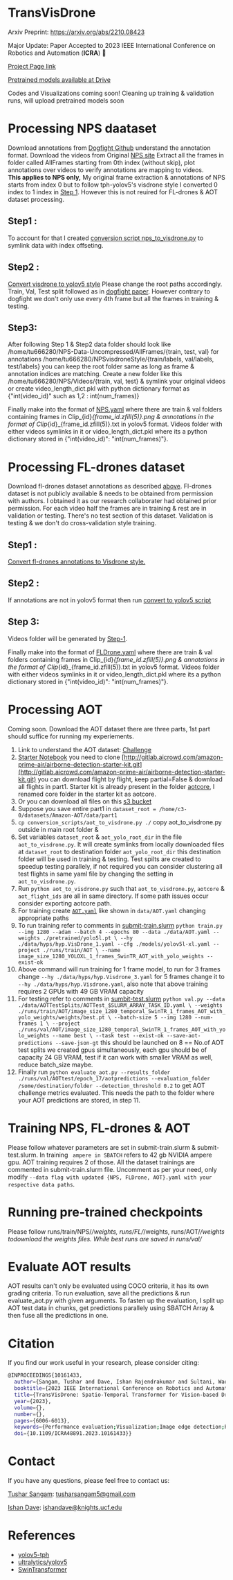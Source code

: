 # TransVisDrone
Arxiv Preprint: https://arxiv.org/abs/2210.08423

Major Update: Paper Accepted to 2023 IEEE International Conference on Robotics and Automation (**ICRA**) 🎉 

[Project Page link](https://tusharsangam.github.io/TransVisDrone-project-page/)

[Pretrained models available at Drive](https://drive.google.com/drive/folders/1zOy_zIxkrvmHBIPU72PB_o0Da-h0h5JA?usp=sharing)
 
Codes and Visualizations coming soon! 
Cleaning up training & validation runs, will upload pretrained models soon

# Processing NPS daataset
Download annotations from [Dogfight Github](https://github.com/mwaseema/Drone-Detection?tab=readme-ov-file#annotations) understand the annotation format.
Download the videos from Original [NPS site](https://engineering.purdue.edu/~bouman/UAV_Dataset/)
Extract all the frames in folder called AllFrames starting from 0th index (without skip), plot annotations over videos to verify annotations are mapping to videos.<br>
<strong>This applies to NPS only,</strong>
My original frame extraction & annotations of NPS starts from index 0 but to follow tph-yolov5's visdrone style I converted 0 index to 1 index in [Step 1](#step1). However this is not reuired for FL-drones & AOT dataset processing.

## Step1 : 
To account for that I created [conversion script nps_to_visdrone.py](./conversion_scripts/nps_to_visdrone.py) to symlink data with index offseting.

## Step2 :
[Convert visdrone to yolov5 style](./conversion_scripts/VisDrone_original_2YOLO_lable.py) Please change the root paths accordingly.
Train, Val, Test split followed as in [dogfight paper](https://arxiv.org/pdf/2103.17242.pdf). However contrary to dogfight we don't only use every 4th frame but all the frames in training & testing.
## Step3:
After following Step 1 & Step2 data folder should look like /home/tu666280/NPS-Data-Uncompressed/AllFrames/{train, test, val} for annotations /home/tu666280/NPSvisdroneStyle/{train/labels, val/labels, test/labels} you can keep the root folder same as long as frame & annotation indices are matching. Create a new folder like this /home/tu666280/NPS/Videos/{train, val, test} & symlink your original videos or create video_length_dict.pkl with python dictionary format as {"int(video_id)" such as 1,2 : int(num_frames)}

Finally make into the format of [NPS.yaml](./data/NPS.yaml) where there are train & val folders containing frames in Clip_{id}_{frame_id.zfill(5)}.png & annotations in the format of Clip_{id}_{frame_id.zfill(5)}.txt in yolov5 format.
Videos folder with either videos symlinks in it or video_length_dict.pkl where its a python dictionary stored in {"int(video_id)": "int(num_frames)"}.

# Processing FL-drones dataset

Download fl-drones dataset annotations as described [above](#processing-nps-daataset).
Fl-drones dataset is not publicly available & needs to be obtained from permission with authors. I obtained it as our research collaborater had obtained prior permission.
For each video half the frames are in training & rest are in validation or testing. There's no test section of this dataset. Validation is testing & we don't do cross-validation style training. 
<a name="step-1-fl-drones"> </a>
## Step1 :
[Convert fl-drones annotations to Visdrone style.](./conversion_scripts/fl_drones_to_visdrone.py)

## Step2 :
If annotations are not in yolov5 format then run [convert to yolov5 script](./conversion_scripts/VisDrone2YOLO_lable_fl_drone.py)

## Step 3:
Videos folder will be generated by [Step-1](#step-1-fl-drones).

Finally make into the format of [FLDrone.yaml](./data/FLDrone.yaml) where there are train & val folders containing frames in Clip_{id}_{frame_id.zfill(5)}.png & annotations in the format of Clip_{id}_{frame_id.zfill(5)}.txt in yolov5 format.
Videos folder with either videos symlinks in it or video_length_dict.pkl where its a python dictionary stored in {"int(video_id)": "int(num_frames)"}.

# Processing AOT
Coming soon.
Download the AOT dataset there are three parts, 1st part should suffice for running my experiements. 
1. Link to understand the AOT dataset: [Challenge](https://www.aicrowd.com/challenges/airborne-object-tracking-challenge#dataset)
2. [Starter Notebook](https://colab.research.google.com/drive/1B5Gevpg6GIlfMRRfiG79V8Foz13_ncUr#scrollTo=exempt-heath) you need to clone [http://gitlab.aicrowd.com/amazon-prime-air/airborne-detection-starter-kit.git](http://gitlab.aicrowd.com/amazon-prime-air/airborne-detection-starter-kit.git) you can download flight by flight, keep partial=False & download all flights in part1.
Starter kit is already present in the folder [aotcore](./aotcore/), I renamed core folder in the starter kit as aotcore.
3. Or you can download all files on this [s3 bucket](https://registry.opendata.aws/airborne-object-tracking/)
4. Suppose you save entire part1 in `dataset_root = /home/c3-0/datasets/Amazon-AOT/data/part1`
5. `cp conversion_scripts/aot_to_visdrone.py ./` copy aot_to_visdrone.py outside in main root folder & 
6. Set variables `dataset_root` & `aot_yolo_root_dir` in the file `aot_to_visdrone.py`. It will create symlinks from locally downloaded files at `dataset_root` to destination folder `aot_yolo_root_dir` this destination folder will be used in training & testing. Test spilts are created to speedup testing parallely, if not required you can consider clustering all test flights in same yaml file by changing the setting in `aot_to_visdrone.py`.
7. Run `python aot_to_visdrone.py` such that `aot_to_visdrone.py`, `aotcore` & `aot_flight_ids` are all in same directory. If some path issues occur consider exporting aotcore path.
8. For training create [`AOT.yaml`](./data/AOT.yaml) like shown in `data/AOT.yaml` changing appropriate paths
9. To run training refer to comments in [submit-train.slurm](./submit-train.slurm) `python train.py --img 1280 --adam --batch 4 --epochs 80 --data ./data/AOT.yaml --weights ./pretrained/yolo5l.pt \
--hy ./data/hyps/hyp.VisDrone_1.yaml --cfg ./models/yolov5l-xl.yaml --project ./runs/train/AOT \
--name image_size_1280_YOLOXL_1_frames_SwinTR_AOT_with_yolo_weights --exist-ok`
10. Above command will run training for 1 frame model, to run for 3 frames change `--hy ./data/hyps/hyp.Visdrone_3.yaml` for 5 frames change it to `--hy ./data/hyps/hyp.Visdrone.yaml`, also note that above training requires 2 GPUs with 49 GB VRAM capacity
11. For testing refer to comments in [sumbit-test.slurm](./submit-test.slurm) `python val.py --data ./data/AOTTestSplits/AOTTest_$SLURM_ARRAY_TASK_ID.yaml \
 --weights ./runs/train/AOT/image_size_1280_temporal_SwinTR_1_frames_AOT_with_yolo_weights/weights/best.pt \
 --batch-size 5 --img 1280 --num-frames 1 \
 --project ./runs/val/AOT/image_size_1280_temporal_SwinTR_1_frames_AOT_with_yolo_weights --name best \
 --task test --exist-ok --save-aot-predictions --save-json-gt` this should be launched on 8 == No.of AOT test splits we created gpus simultaneously, each gpu should be of capacity 24 GB VRAM, test if it can work with smaller VRAM as well, reduce batch_size maybe.
 12. Finally run `python evaluate_aot.py --results_folder ./runs/val/AOTtest/epoch_17/aotpredictions --evaluation_folder /some/destination/folder --detection_threshold 0.2` to get AOT challenge metrics evaluated. This needs the path to the folder where your AOT predictions are stored, in step 11.   




# Training NPS, FL-drones & AOT
Please follow whatever parameters are set in submit-train.slurm & submit-test.slurm. In training ``` ampere in SBATCH``` refers to 42 gb NVIDIA ampere gpu.
AOT training requires 2 of those. All the dataset trainings are commented in submit-train.slurm file. Uncomment as per your need, only modify ``` --data flag with updated {NPS, FLDrone, AOT}.yaml with your respective data paths ```.

# Running pre-trained checkpoints
Please follow runs/train/NPS/*/weights, runs/FL/*/weights, runs/AOT/*/weights todownload the weights files.
While best runs are saved in runs/val/*

# Evaluate AOT results
AOT results can't only be evaluated using COCO criteria, it has its own grading criteria.
To run evaluation, save all the predictions & run evaluate_aot.py with given arguments.
To fasten up the evaluation, I split up AOT test data in chunks, get predictions parallely using SBATCH Array & then fuse all the predictions in one.


# Citation
If you find our work useful in your research, please consider citing:
``` bash
@INPROCEEDINGS{10161433,
  author={Sangam, Tushar and Dave, Ishan Rajendrakumar and Sultani, Waqas and Shah, Mubarak},
  booktitle={2023 IEEE International Conference on Robotics and Automation (ICRA)}, 
  title={TransVisDrone: Spatio-Temporal Transformer for Vision-based Drone-to-Drone Detection in Aerial Videos}, 
  year={2023},
  volume={},
  number={},
  pages={6006-6013},
  keywords={Performance evaluation;Visualization;Image edge detection;Robot vision systems;Transformers;Throughput;Real-time systems},
  doi={10.1109/ICRA48891.2023.10161433}}
```

# Contact
If you have any questions, please feel free to contact us:

[Tushar Sangam](https://linkedin.com/in/tusharsangam): [tusharsangam5@gmail.com](mailto:tusharsangam5@gmail.com)

[Ishan Dave](https://scholar.google.co.in/citations?user=fWu6sFgAAAAJ&hl=en): [ishandave@knights.ucf.edu](mailto:ishandave@knights.ucf.edu)

# References
* [yolov5-tph](https://github.com/cv516Buaa/tph-yolov5)
* [ultralytics/yolov5](https://github.com/ultralytics/yolov5)
* [SwinTransformer](https://github.com/microsoft/Swin-Transformer)
